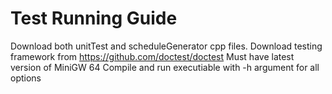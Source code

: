 # Test Running Guide
Download both unitTest and scheduleGenerator cpp files.
Download testing framework from https://github.com/doctest/doctest
Must have latest version of MiniGW 64
Compile and run executiable with -h argument for all options
